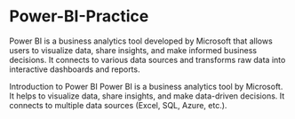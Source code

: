 # Power-BI-Practice
Power BI is a business analytics tool developed by Microsoft that allows users to visualize data, share insights, and make informed business decisions. It connects to various data sources and transforms raw data into interactive dashboards and reports.

Introduction to Power BI
Power BI is a business analytics tool by Microsoft.
It helps to visualize data, share insights, and make data-driven decisions.
It connects to multiple data sources (Excel, SQL, Azure, etc.).
